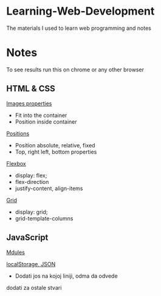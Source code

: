 # Learning-Web-Development
The materials I used to learn web programming and notes

# Notes
To see results run this on chrome or any other browser

## HTML & CSS

[Images properties](/HTML%20&%20CSS%20Full%20Course%20-%20Beginner%20to%20Pro/Notes/images.html)
* Fit into the container
* Position inside container

[Positions](/HTML%20&%20CSS%20Full%20Course%20-%20Beginner%20to%20Pro/Notes/position.html)
* Position absolute, relative, fixed
* Top, right left, bottom properties

[Flexbox](/HTML%20&%20CSS%20Full%20Course%20-%20Beginner%20to%20Pro/Notes/flexbox.html)
* display: flex;
* flex-direction
* justify-content, align-items

[Grid](/HTML%20&%20CSS%20Full%20Course%20-%20Beginner%20to%20Pro/Notes/CSSgrid.html)
* display: grid;
* grid-template-columns

## JavaScript

[Mdules](/JavaScript%20Full%20Course%20%20-%20Beginner%20to%20Pro/Amazon%20Project/scripts/amazon.js0)

[localStorage, JSON](/JavaScript%20Full%20Course%20%20-%20Beginner%20to%20Pro/objects.html)
* Dodati jos na kojoj liniji, odma da odvede

dodati za ostale stvari
